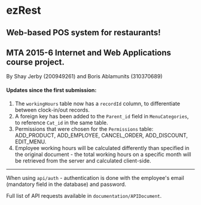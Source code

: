 # ezRest

Web-based POS system for restaurants!
----

MTA 2015-6 Internet and Web Applications course project.
---

By Shay Jerby (200949261) and Boris Ablamunits (310370689)

#### Updates since the first submission:

1. The `workingHours` table now has a `recordId` column, to differentiate between clock-in/out records.
2. A foreign key has been added to the `Parent_id` field in `MenuCategories`, to reference `Cat_id` in the same table.
3. Permissions that were chosen for the `Permissions` table: ADD_PRODUCT, ADD_EMPLOYEE, CANCEL_ORDER, ADD_DISCOUNT, EDIT_MENU.
4. Employee working hours will be calculated differently than specified in the original document - the total working hours on
a specific month will be retrieved from the server and calculated client-side.

----

When using `api/auth` - authentication is done with the employee's email (mandatory field in the database) and password.

Full list of API requests available in `documentation/APIDocument`.